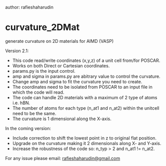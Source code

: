 author: rafieshaharudin

# curvature_2DMat
generate curvature on 2D materials for AIMD (VASP)

Version 2.1:
  - This code read/write coordinates (x,y,z) of a unit cell from/for POSCAR.
  - Works on both Direct or Cartesian coordinates.
  - params.py is the input control.
  - amp and sigma in params.py are abitrary value to control the curvature.
  - Change amp and sigma to fit the curvature you need to create.
  - The coordinates need to be isolated from POSCAR to an input file in which the code will read.
  - The code can handle 2D materials with a maximum of 2 type of atoms i.e. hBN.
  - The number of atoms for each type (n_at1 and n_at2) within the unitcell need to be the same.
  - The curvature is 1 dimensional along the X-axis.

In the coming version:
  - Include correction to shift the lowest point in z to original flat position.
  - Upgrade on the curvature making it 2 dimensionals along X- and Y-axis.
  - Increase the robustness of the code so: n_typ > 2 and n_at1 != n_at2.

For any issue please email:
rafieshaharudin@gmail.com
